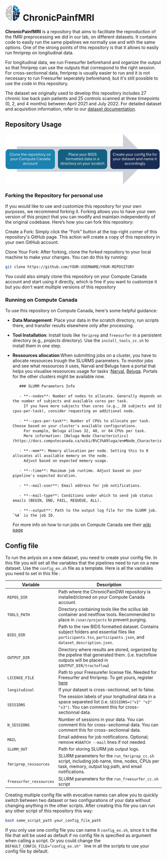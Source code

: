 #  <img src="assets/logo.png" alt="logo" width="50"/>   ChronicPainfMRI  
**ChronicPainfMRI** is a repository that aims to facilitate the reproduction of the fMRI preprocessing we did in our lab, on different datasets. It contains code to easily run the same pipelines we normally use and with the same options. One of the strong points of this repository is that it allows to easily run fmriprep on longitudinal data.

For longitudinal data, we run Freesurfer beforehand and organize the output so that fmriprep can use the outputs that correspond to the right session. For cross-sectionnal data, fmriprep is usually easier to run and it is not necessary to run Freesurfer seperately beforehand, but it's still possible to use the code in this repository.

The dataset we originally used to develop this repository includes 27 chronic low back pain patients and 25 controls scanned at three timepoints (0, 2, and 4 months) between April 2021 and July 2022. For detailed dataset and acquisition information, refer to our [dataset documentation](https://github.com/Tetreault-Pain-Imaging-Lab/dataset_LongitudinalNoTreatement).



## Repository Usage             

<img src="assets/diag_setup.png" alt="diagram1" width="500"/>   
   
### Forking the Repository for personal use
If you would like to use and customize this repository for your own purposes, we recommend forking it. Forking allows you to have your own version of this project that you can modify and maintain independently of the original codebase. Here’s how you can fork this repository:

Create a Fork: Simply click the “Fork” button at the top-right corner of this repository's GitHub page. This action will create a copy of this repository in your own GitHub account.

Clone Your Fork: After forking, clone the forked repository to your local machine to make your changes. You can do this by running:

```bash
git clone https://github.com/YOUR-USERNAME/YOUR-REPOSITORY
```

You could also simply clone this repository on your Compute Canada account and start using it directly, which is fine if you want to customize it but you don't want multiple versions of this repository

### Running on Compute Canada

To use this repository on Compute Canada, here's some helpful guidance:
- **Data Management**: Place your data in the scratch directory, run scripts there, and transfer results elsewhere only after processing.
    
- **Tool Installation**: Install tools like `fmriprep` and `freesurfer` in a persistent directory (e.g., *projects* directory). Use the `install_tools_cc.sh` to install them in one step.

- **Ressources allocation**:When submitting jobs on a cluster, you have to allocate ressources trough the SLURMS parameters. To monitor jobs and see what ressources it uses, Narval and Beluga have a portal that helps you visualise ressources usage for tasks :[Narval](https://portail.narval.calculquebec.ca), [Beluga](https://portail.beluga.calculquebec.ca).
Portals for the other clusters might be available now.

         ### SLURM Parameters Info
         
         - **--nodes**: Number of nodes to allocate. Generally depends on the number of subjects and available cores per task.  
           If you have more subjects than cores (e.g., 38 subjects and 32 cpus-per-task), consider requesting an additional node.
         
         - **--cpus-per-task**: Number of CPUs to allocate per task. Choose based on your cluster's available configurations.  
           For example, Beluga allows 32, 40, or 64 CPUs per task.  
           More information: [Beluga Node Characteristics](https://docs.computecanada.ca/wiki/B%C3%A9luga/en#Node_Characteristics)
         
         - **--mem**: Memory allocation per node. Setting this to 0 allocates all available memory on the node.  
           Adjust based on expected memory usage.
         
         - **--time**: Maximum job runtime. Adjust based on your pipeline's expected duration.
         
         - **--mail-user**: Email address for job notifications.
         
         - **--mail-type**: Conditions under which to send job status emails (BEGIN, END, FAIL, REQUEUE, ALL).
         
         - **--output**: Path to the output log file for the SLURM job. `%A` is the job ID.

     For more info on how to run jobs on Compute Canada see their [wiki page](https://docs.alliancecan.ca/wiki/Running_jobs)


## Config file
To run the anlysis on a new dataset, you need to create your config file. In this file you will set all the variables that the pipelines need to run on a new dataset. Use the `config_ex.sh` file as a template. Here is all the variables you need to set in this file :

| **Variable**           | **Description**                                                                                                                               |
|------------------------|-----------------------------------------------------------------------------------------------------------------------------------------------|
| `REPOS_DIR`            | Path where the ChronicPainDWI repository is installed/cloned on your Compute Canada account.                                                  |
| `TOOLS_PATH`           | Directory containing tools like the sclilus lab container and nextflow tools. Recommended to place in `/user/projects` to prevent purging.   |
| `BIDS_DIR`             | Path to the raw BIDS formatted dataset. Contains subject folders and essential files like `participants.tsv`, `participants.json`, and `dataset_description.json`. |
| `OUTPUT_DIR`           | Directory where results are stored, organized by the pipeline that generated them. (i.e. tractoflow outputs will be placed in `$OUTPUT_DIR/tractoflow`)                                                         |
| `LICENSE_FILE`   | Path to your Freesurefer license file. Needed for Freesurfer and fmriprep. To get yours, register [here](https://surfer.nmr.mgh.harvard.edu/registration.html)   |
| `longitudinal` | If your dataset is cross-sectionnal, set to false. | 
| `SESSIONS` | The session labels of your longitudinal data in a space separeted list (i.e. `SESSIONS=("v1" "v2" "v3")`. You can comment this for cross-sectionnal data.  |
| `N_SESSIONS` | Number of sessions in your data. You can comment this for cross-sectionnal data. You can comment this for cross-sectionnal data. |
| `MAIL`                 | Email address for job notifications. Optional; remove `#SBATCH --mail` lines if not needed.                                                  |
| `SLURM_OUT`            | Path for storing SLURM job output logs.                                                                                                       |
| `fmriprep_ressources`| SLURM parameters for the `run_fmriprep_cc.sh` script, including job name, time, nodes, CPUs per task, memory, output log path, and email notifications. |
| `freesurfer_ressources` |  SLURM parameters for the `run_freesurfer_cc.sh` script   |


Creating multiple config file with evocative names can allow you to quickly switch between two dataset or two configurations of your data without changing anything in the other scripts. After creating this file you can run any other script of this repository this way:

```bash
bash some_script_path your_config_file_path
```
If you only use one config file you can name it `config_ex.sh`, since it is the file that will be used as default if no config file is specified as argument when calling a script. Or you could change the `DEFAULT_CONFIG_FILE="config_ex.sh" ` line in all the scripts to use your config file by default.








